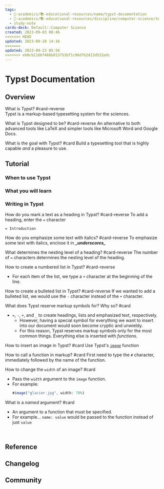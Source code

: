 ```yaml
---
tags:
  - 🔴-academics/📚-educational-resources/name/typst-documentation
  - 🔴-academics/📚-educational-resources/discipline/computer-science/technology/typst
  - study-note
cards-deck: Default::Computer Science
created: 2023-09-03 08:46
<<<<<<< HEAD
updated: 2023-09-28 14:16
=======
updated: 2023-09-23 05:58
>>>>>>> eb0cb116bf466b813753bf1c96d7b2d13d532edc
---
```


# Typst Documentation

## Overview

What is Typst? #card-reverse  
Typst is a markup-based typesetting system for the sciences.


What is Typst designed to be? #card-reverse 
An alternative to both advanced tools like LaTeX and simpler tools like Microsoft Word and Google Docs.


What is the goal with Typst? #card
Build a typesetting tool that is highly capable *and* a pleasure to use.


## Tutorial

### When to use Typst

### What you will learn

### Writing in Typst

How do you mark a text as a heading in Typst? #card-reverse 
To add a heading, enter the `=` character
```
= Introduction
```

How do you emphasize some text with italics? #card-reverse 
To emphasize some text with italics, enclose it in <b><i>\_underscores\_</i></b>

What determines the nesting level of a heading? #card-reverse 
The number of `=` characters determines the nesting level of the heading.

How to create a numbered list in Typst? #card-reverse 
- For each item of the list, we type a `+` character at the beginning of the line.

How to create a bulleted list in Typst? #card-reverse 
If we wanted to add a bulleted list, we would use the `-` character instead of the `+` character.

What does Typst reserve markup symbols for? Why so? #card 
- `=`, `-`, `+`, and `_` to create headings, lists and emphasized text, respectively. 
	- However, having a special symbol for everything we want to insert into our document would soon become cryptic and unwieldy.
	- For this reason, Typst reserves markup symbols only for the most common things. Everything else is inserted with _functions._

How to insert an image in Typst? #card 
Use Typst's [`image`](https://typst.app/docs/reference/visualize/image/) function

How to call a function in markup? #card 
First need to type the `#` character, immediately followed by the name of the function.

How to change the `width` of an image? #card 
- Pass the `width` argument to the `image` function.
- For example:
	```js
	#image("glacier.jpg", width: 70%)
	``` 

What is a *named* argument? #card 
- An argument to a function that must be specified.
- For example… `name: value` would be passed to the function instead of just `value`


 
## Reference

## Changelog

## Community


